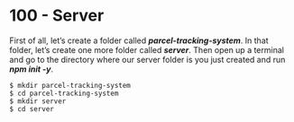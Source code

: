 # 100 - Server

First of all, let’s create a folder called ***parcel-tracking-system***. In that folder, let’s create one more folder called ***server***. Then open up a terminal and go to the directory where our server folder is you just created and run ***npm init -y***.

```
$ mkdir parcel-tracking-system
$ cd parcel-tracking-system
$ mkdir server
$ cd server
```
